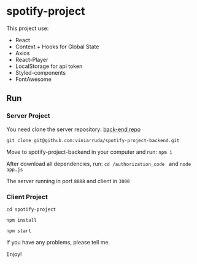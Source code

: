 # spotify-project


This project use:

- React
- Context + Hooks for Global State
- Axios
- React-Player
- LocalStorage for api token
- Styled-components
- FontAwesome



## Run

### Server Project

You need clone the server repository: [back-end repo](https://github.com/viniarruda/spotify-project-backend)

```git clone git@github.com:viniarruda/spotify-project-backend.git```

Move to spotify-project-backend in your computer and run: ```npm i```

After download all dependencies, run: ```cd /authorization_code ``` and ```node app.js```

The server running in port ````8888```` and client in ```3000```


### Client Project

```cd spotify-project```

```npm install```

```npm start```


If you have any problems, please tell me.

Enjoy!



